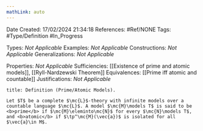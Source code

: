 ```yaml
---
mathLink: auto
---
```


<div class="topSpace"></div>

Date Created: 17/02/2024 21:34:18
References: #Ref/NONE
Tags: #Type/Definition #In_Progress

Types: <i>Not Applicable</i>
Examples: <i>Not Applicable</i>
Constructions: <i>Not Applicable</i>
Generalizations: <i>Not Applicable</i>

Properties: <i>Not Applicable</i>
Sufficiencies: [[Existence of prime and atomic models]], [[Ryll-Nardzewski Theorem]]
Equivalences: [[Prime iff atomic and countable]]
Justifications: <i>Not Applicable</i>

``` ad-Definition
title: Definition (Prime/Atomic Models).

Let $T$ be a complete $\mc{L}$-theory with infinite models over a countable language $\mc{L}$. A model $\mc{M}\models T$ is said to be <b>prime</b> if $\mc{M}\eleminto\mc{N}$ for every $\mc{N}\models T$, and <b>atomic</b> if $\tp^\mc{M}(\vec{a})$ is isolated for all $\vec{a}\in M$.

```
